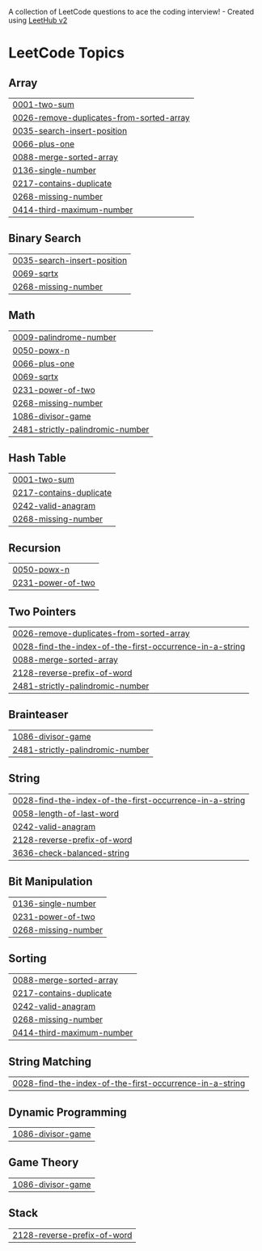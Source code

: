 A collection of LeetCode questions to ace the coding interview! - Created using [LeetHub v2](https://github.com/arunbhardwaj/LeetHub-2.0)
<!---LeetCode Topics Start-->
# LeetCode Topics
## Array
|  |
| ------- |
| [0001-two-sum](https://github.com/Fuhad-saneen-coder/leetcode/tree/master/0001-two-sum) |
| [0026-remove-duplicates-from-sorted-array](https://github.com/Fuhad-saneen-coder/leetcode/tree/master/0026-remove-duplicates-from-sorted-array) |
| [0035-search-insert-position](https://github.com/Fuhad-saneen-coder/leetcode/tree/master/0035-search-insert-position) |
| [0066-plus-one](https://github.com/Fuhad-saneen-coder/leetcode/tree/master/0066-plus-one) |
| [0088-merge-sorted-array](https://github.com/Fuhad-saneen-coder/leetcode/tree/master/0088-merge-sorted-array) |
| [0136-single-number](https://github.com/Fuhad-saneen-coder/leetcode/tree/master/0136-single-number) |
| [0217-contains-duplicate](https://github.com/Fuhad-saneen-coder/leetcode/tree/master/0217-contains-duplicate) |
| [0268-missing-number](https://github.com/Fuhad-saneen-coder/leetcode/tree/master/0268-missing-number) |
| [0414-third-maximum-number](https://github.com/Fuhad-saneen-coder/leetcode/tree/master/0414-third-maximum-number) |
## Binary Search
|  |
| ------- |
| [0035-search-insert-position](https://github.com/Fuhad-saneen-coder/leetcode/tree/master/0035-search-insert-position) |
| [0069-sqrtx](https://github.com/Fuhad-saneen-coder/leetcode/tree/master/0069-sqrtx) |
| [0268-missing-number](https://github.com/Fuhad-saneen-coder/leetcode/tree/master/0268-missing-number) |
## Math
|  |
| ------- |
| [0009-palindrome-number](https://github.com/Fuhad-saneen-coder/leetcode/tree/master/0009-palindrome-number) |
| [0050-powx-n](https://github.com/Fuhad-saneen-coder/leetcode/tree/master/0050-powx-n) |
| [0066-plus-one](https://github.com/Fuhad-saneen-coder/leetcode/tree/master/0066-plus-one) |
| [0069-sqrtx](https://github.com/Fuhad-saneen-coder/leetcode/tree/master/0069-sqrtx) |
| [0231-power-of-two](https://github.com/Fuhad-saneen-coder/leetcode/tree/master/0231-power-of-two) |
| [0268-missing-number](https://github.com/Fuhad-saneen-coder/leetcode/tree/master/0268-missing-number) |
| [1086-divisor-game](https://github.com/Fuhad-saneen-coder/leetcode/tree/master/1086-divisor-game) |
| [2481-strictly-palindromic-number](https://github.com/Fuhad-saneen-coder/leetcode/tree/master/2481-strictly-palindromic-number) |
## Hash Table
|  |
| ------- |
| [0001-two-sum](https://github.com/Fuhad-saneen-coder/leetcode/tree/master/0001-two-sum) |
| [0217-contains-duplicate](https://github.com/Fuhad-saneen-coder/leetcode/tree/master/0217-contains-duplicate) |
| [0242-valid-anagram](https://github.com/Fuhad-saneen-coder/leetcode/tree/master/0242-valid-anagram) |
| [0268-missing-number](https://github.com/Fuhad-saneen-coder/leetcode/tree/master/0268-missing-number) |
## Recursion
|  |
| ------- |
| [0050-powx-n](https://github.com/Fuhad-saneen-coder/leetcode/tree/master/0050-powx-n) |
| [0231-power-of-two](https://github.com/Fuhad-saneen-coder/leetcode/tree/master/0231-power-of-two) |
## Two Pointers
|  |
| ------- |
| [0026-remove-duplicates-from-sorted-array](https://github.com/Fuhad-saneen-coder/leetcode/tree/master/0026-remove-duplicates-from-sorted-array) |
| [0028-find-the-index-of-the-first-occurrence-in-a-string](https://github.com/Fuhad-saneen-coder/leetcode/tree/master/0028-find-the-index-of-the-first-occurrence-in-a-string) |
| [0088-merge-sorted-array](https://github.com/Fuhad-saneen-coder/leetcode/tree/master/0088-merge-sorted-array) |
| [2128-reverse-prefix-of-word](https://github.com/Fuhad-saneen-coder/leetcode/tree/master/2128-reverse-prefix-of-word) |
| [2481-strictly-palindromic-number](https://github.com/Fuhad-saneen-coder/leetcode/tree/master/2481-strictly-palindromic-number) |
## Brainteaser
|  |
| ------- |
| [1086-divisor-game](https://github.com/Fuhad-saneen-coder/leetcode/tree/master/1086-divisor-game) |
| [2481-strictly-palindromic-number](https://github.com/Fuhad-saneen-coder/leetcode/tree/master/2481-strictly-palindromic-number) |
## String
|  |
| ------- |
| [0028-find-the-index-of-the-first-occurrence-in-a-string](https://github.com/Fuhad-saneen-coder/leetcode/tree/master/0028-find-the-index-of-the-first-occurrence-in-a-string) |
| [0058-length-of-last-word](https://github.com/Fuhad-saneen-coder/leetcode/tree/master/0058-length-of-last-word) |
| [0242-valid-anagram](https://github.com/Fuhad-saneen-coder/leetcode/tree/master/0242-valid-anagram) |
| [2128-reverse-prefix-of-word](https://github.com/Fuhad-saneen-coder/leetcode/tree/master/2128-reverse-prefix-of-word) |
| [3636-check-balanced-string](https://github.com/Fuhad-saneen-coder/leetcode/tree/master/3636-check-balanced-string) |
## Bit Manipulation
|  |
| ------- |
| [0136-single-number](https://github.com/Fuhad-saneen-coder/leetcode/tree/master/0136-single-number) |
| [0231-power-of-two](https://github.com/Fuhad-saneen-coder/leetcode/tree/master/0231-power-of-two) |
| [0268-missing-number](https://github.com/Fuhad-saneen-coder/leetcode/tree/master/0268-missing-number) |
## Sorting
|  |
| ------- |
| [0088-merge-sorted-array](https://github.com/Fuhad-saneen-coder/leetcode/tree/master/0088-merge-sorted-array) |
| [0217-contains-duplicate](https://github.com/Fuhad-saneen-coder/leetcode/tree/master/0217-contains-duplicate) |
| [0242-valid-anagram](https://github.com/Fuhad-saneen-coder/leetcode/tree/master/0242-valid-anagram) |
| [0268-missing-number](https://github.com/Fuhad-saneen-coder/leetcode/tree/master/0268-missing-number) |
| [0414-third-maximum-number](https://github.com/Fuhad-saneen-coder/leetcode/tree/master/0414-third-maximum-number) |
## String Matching
|  |
| ------- |
| [0028-find-the-index-of-the-first-occurrence-in-a-string](https://github.com/Fuhad-saneen-coder/leetcode/tree/master/0028-find-the-index-of-the-first-occurrence-in-a-string) |
## Dynamic Programming
|  |
| ------- |
| [1086-divisor-game](https://github.com/Fuhad-saneen-coder/leetcode/tree/master/1086-divisor-game) |
## Game Theory
|  |
| ------- |
| [1086-divisor-game](https://github.com/Fuhad-saneen-coder/leetcode/tree/master/1086-divisor-game) |
## Stack
|  |
| ------- |
| [2128-reverse-prefix-of-word](https://github.com/Fuhad-saneen-coder/leetcode/tree/master/2128-reverse-prefix-of-word) |
<!---LeetCode Topics End-->
